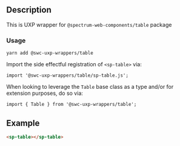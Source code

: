 ## Description

This is UXP wrapper for `@spectrum-web-components/table` package

### Usage

```
yarn add @swc-uxp-wrappers/table
```

Import the side effectful registration of `<sp-table>` via:

```
import '@swc-uxp-wrappers/table/sp-table.js';
```

When looking to leverage the `Table` base class as a type and/or for extension purposes, do so via:

```
import { Table } from '@swc-uxp-wrappers/table';
```

## Example

```html
<sp-table></sp-table>
```
